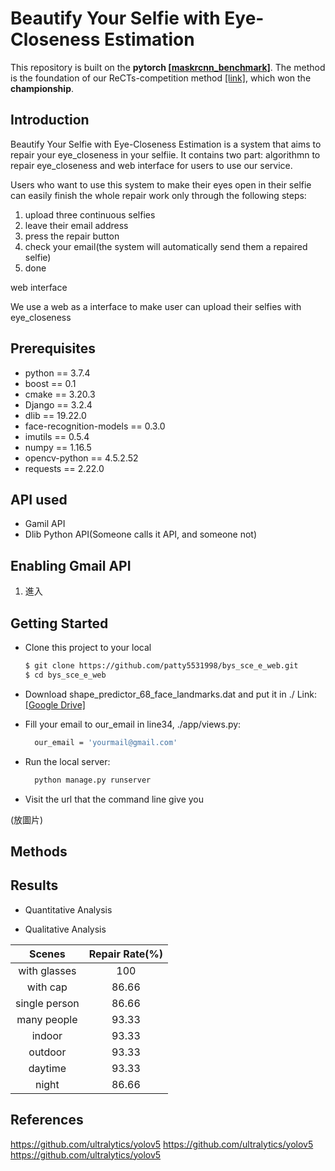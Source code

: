 # Beautify Your Selfie with Eye-Closeness Estimation
This repository is built on the **pytorch [[maskrcnn_benchmark]](https://github.com/facebookresearch/maskrcnn-benchmark)**. The method is the foundation of our ReCTs-competition method [[link]](https://rrc.cvc.uab.es/?ch=12), which won the **championship**.

## Introduction
Beautify Your Selfie with Eye-Closeness Estimation is a system that aims to repair your eye_closeness in your selfiie. It contains two part: algorithmn to repair eye_closeness and web interface for users to use our service. 

Users who want to  use this system to make their eyes open in their selfie can easily finish the whole repair work only through the following steps:

1. upload three continuous selfies
2. leave their email address
3. press the repair button
4. check your email(the system will automatically send them a  repaired selfie)
5. done
 
web interface

We use a web as a interface to make user can upload their selfies with eye_closeness

## Prerequisites
- python == 3.7.4
- boost == 0.1
- cmake == 3.20.3
- Django == 3.2.4
- dlib == 19.22.0
- face-recognition-models == 0.3.0
- imutils == 0.5.4
- numpy == 1.16.5
- opencv-python == 4.5.2.52
- requests == 2.22.0

## API used
- Gamil API
- Dlib Python API(Someone calls it API, and someone not)

## Enabling Gmail API
1. 進入

## Getting Started

- Clone this project to your local
	```bash
	$ git clone https://github.com/patty5531998/bys_sce_e_web.git
	$ cd bys_sce_e_web
	```
- Download shape_predictor_68_face_landmarks.dat and put it in ./
Link: [[Google Drive]](https://drive.google.com/file/d/1EwWj7mFQqtLi_g-ZYHCc0juCWDY5FftJ/view?usp=sharing)

- Fill your email to our_email in line34, ./app/views.py:
  ``` bash
	our_email = 'yourmail@gmail.com'
  ```
- Run the local server:
  ``` bash
	python manage.py runserver
  ```
- Visit the url that the command line give you

(放圖片)


## Methods

## Results

* Quantitative Analysis

* Qualitative Analysis

| Scenes | Repair Rate(%)  |
|:--------:  | :-----:   |
| with glasses | 100 |
| with cap | 86.66 |
| single person | 86.66 |
| many people | 93.33 |
| indoor | 93.33 |
| outdoor | 93.33 |
| daytime | 93.33 |
| night | 86.66 |

## References
<a href="https://github.com/ultralytics/yolov5">https://github.com/ultralytics/yolov5</a>
<a href="https://github.com/ultralytics/yolov5">https://github.com/ultralytics/yolov5</a>
<a href="https://github.com/ultralytics/yolov5">https://github.com/ultralytics/yolov5</a>


